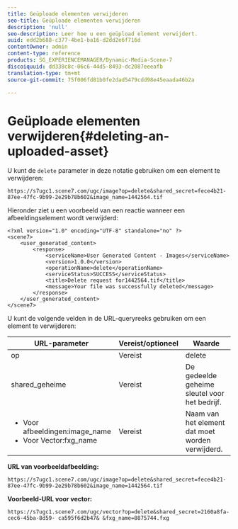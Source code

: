 ```yaml
---
title: Geüploade elementen verwijderen
seo-title: Geüploade elementen verwijderen
description: 'null'
seo-description: Leer hoe u een geüpload element verwijdert.
uuid: edd2b688-c377-4be1-ba16-d2dd2e6f716d
contentOwner: admin
content-type: reference
products: SG_EXPERIENCEMANAGER/Dynamic-Media-Scene-7
discoiquuid: dd338c8c-06c6-44d5-8493-dc2087eeeafb
translation-type: tm+mt
source-git-commit: 75f006fd81b0fe2dad5479cdd98e45eaada46b2a

---
```



# Geüploade elementen verwijderen{#deleting-an-uploaded-asset}

U kunt de `delete` parameter in deze notatie gebruiken om een element te verwijderen:

```as3
https://s7ugc1.scene7.com/ugc/image?op=delete&shared_secret=fece4b21-87ee-47fc-9b99-2e29b78b602&image_name=1442564.tif
```

Hieronder ziet u een voorbeeld van een reactie wanneer een afbeeldingselement wordt verwijderd:

```as3
<?xml version="1.0" encoding="UTF-8" standalone="no" ?> 
<scene7> 
    <user_generated_content> 
        <response> 
            <serviceName>User Generated Content - Images</serviceName> 
            <version>1.0.0</version> 
            <operationName>delete</operationName> 
            <serviceStatus>SUCCESS</serviceStatus> 
            <title>Delete request for1442564.tif</title> 
            <message>Your file was successfully deleted</message> 
        </response> 
    </user_generated_content> 
</scene7>
```

U kunt de volgende velden in de URL-queryreeks gebruiken om een element te verwijderen:

| URL-parameter | Vereist/optioneel | Waarde |
|--- |--- |--- |
| op | Vereist | delete |
| shared_geheime | Vereist | De gedeelde geheime sleutel voor het bedrijf. |
| <ul><li>Voor afbeeldingen:image_name</li><li>Voor Vector:fxg_name</li></ul> | Vereist | Naam van het element dat moet worden verwijderd. |

**URL van voorbeeldafbeelding:**

`https://s7ugc1.scene7.com/ugc/image?op=delete&shared_secret=fece4b21-87ee-47fc-9b99-2e29b78b602&image_name=1442564.tif`

**Voorbeeld-URL voor vector:**

`https://s7ugc1.scene7.com/ugc/vector?op=delete&shared_secret=2160a8fa-cec6-45ba-8d59- ca595f6d2b47& &fxg_name=8875744.fxg`
